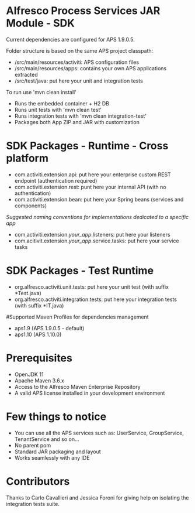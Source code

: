 # Alfresco Process Services JAR Module - SDK

Current dependencies are configured for APS 1.9.0.5.

Folder structure is based on the same APS project classpath:
 * /src/main/resources/activiti: APS configuration files
 * /src/main/resources/apps: contains your own APS applications extracted
 * /src/test/java: put here your unit and integration tests
 
To run use 'mvn clean install'

 * Runs the embedded container + H2 DB 
 * Runs unit tests with 'mvn clean test'
 * Runs integration tests with 'mvn clean integration-test'
 * Packages both App ZIP and JAR with customization
 
 
# SDK Packages - Runtime - Cross platform
 * com.activiti.extension.api: put here your enterprise custom REST endpoint (authentication required)
 * com.activiti.extension.rest: punt here your internal API (with no authentication)
 * com.activiti.extension.bean: put here your Spring beans (services and components)
 
*Suggested naming conventions for implementations dedicated to a specific app*

 * com.activiti.extension.*your_app*.listeners: put here your listeners
 * com.acitivit.extension.*your_app*.service.tasks: put here your service tasks

# SDK Packages - Test Runtime
 * org.alfresco.activiti.unit.tests: put here your unit test (with suffix *Test.java)
 * org.alfresco.activiti.integration.tests: put here your integration tests (with suffix *IT.java)

#Supported Maven Profiles for dependencies management

 * aps1.9  (APS 1.9.0.5 - default)
 * aps1.10 (APS 1.10.0) 

# Prerequisites

 * OpenJDK 11
 * Apache Maven 3.6.x
 * Access to the Alfresco Maven Enterprise Repository
 * A valid APS license installed in your development environment

# Few things to notice

 * You can use all the APS services such as: UserService, GroupService, TenantService and so on...
 * No parent pom
 * Standard JAR packaging and layout
 * Works seamlessly with any IDE

# Contributors
Thanks to Carlo Cavallieri and Jessica Foroni for giving help on isolating the integration tests suite. 
